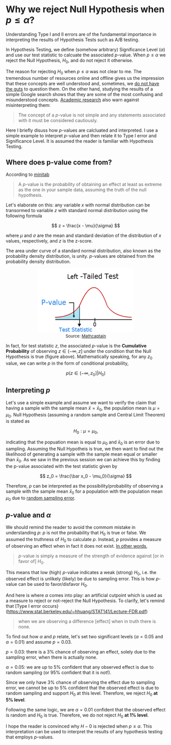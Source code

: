 <script type="text/x-mathjax-config"> MathJax.Hub.Config({ tex2jax: {inlineMath: [['$','$'], ['\\(','\\)']]} }); </script> <script src="https://cdnjs.cloudflare.com/ajax/libs/mathjax/2.7.0/MathJax.js?config=TeX-AMS-MML_HTMLorMML" type="text/javascript"></script>

# Why we reject Null Hypothesis when $p \leq \alpha$?

Understanding Type I and II errors are of the fundamental importance in interpreting the results of Hypothesis Tests such as A/B testing. 

In Hypothesis Testing, we define (somehow arbitrary) Significance Level ($\alpha$) and use our test statistic to calcuate the associated $p$-value. When $p \leq \alpha$ we reject the Null Hypothesis, $H_0$, and do not reject it otherwise. 

The reason for rejecting $H_0$ when $p \leq \alpha$ was not clear to me. The tremendous number of resources online and offline gives us the impression that these concepts are well understood and, sometimes, we [do not have the guts](https://math.stackexchange.com/questions/582945/in-statistics-why-do-you-reject-the-null-hypothesis-when-the-p-value-is-less-th) to question them. On the other hand, studying the results of a simple Google search shows that they are some of the most confusing and misunderstood concepts. [Academic research](https://www.ncbi.nlm.nih.gov/pmc/articles/PMC2895822/) also warn against misinterpreting them:

> The concept of a $p$-value is not simple and any statements associated with it must be considered cautiously.

Here I briefly disuss how $p$-values are calcluated and interpreted. I use a simple example to interpret $p$-value and then  relate it to Type I error and Significance Level. It is assumed the reader is familiar with Hypothesis Testing. 


## Where does p-value come from?

According to [minitab](http://blog.minitab.com/blog/adventures-in-statistics-2/how-to-correctly-interpret-p-values)
> A $p$-value is the probability of obtaining an effect at least as extreme as the one in your sample data, assuming the truth of the null hypothesis. 

Let's elaborate on this: any variable $x$ with normal distribution can be transormed to variable $z$ with standard normal distribution using the following formula

$$
z = \frac{x - \mu}{\sigma}
$$

where $\mu$ and $\sigma$ are the mean and standard deviation of the distribution of $x$ values, respectively, and $z$ is the z-score. 

The area under curve of a standard normal distribution, also known as the probability density distribution, is unity. $p$-values are obtained from the probability density distribution. 

<div style="text-align:center"><img src ="left-tailed-test.png" height="200" width="300"/><figcaption> <font size="2">Source: <a href="http://www.mathcaptain.com/statistics/p-value.html"> Mathcaptain</a></font></figcaption></div>

In fact, for test statistic $z$, the associated $p$-value is the **Cumulative Probability** of observing $z \in (-\infty, z]$ under the condition that the Null Hypothesis is true (figure above). Mathematically speaking, for any $z_0$ value, we can write $p$ in the form of conditional probability, 

$$
p\big(z\in(-\infty, z_0]|H_0\big)
$$


## Interpreting $p$

Let's use a simple example and assume we want to verify the claim that having a sample with the sample mean $\bar x = \bar x_0$, the population mean is $\mu = \mu_0$. Null Hypothesis (assuming a random sample and Central Limit Theorem) is stated as

$$
H_0: \mu = \mu_0,
$$

indicating that the popuation mean is equal to $\mu_0$ and $\bar x_0$ is an error due to sampling. Assuming the Null Hypotheis is true, we then want to find out the likelihood of generating a sample with the sample mean equal or smaller than $\bar x_0$.  As we saw in the previous session we can achieve this by finding the p-value associated with the test statistic given by

$$
z_0 = \frac{\bar x_0 - \mu_0}{\sigma}
$$

Therefore, $p$ can be interpreted as the possibility/probability of observing a sample with the sample mean $\bar x_0$ for a population with the population mean $\mu_0$ due to [random sampling error](http://blog.minitab.com/blog/adventures-in-statistics-2/how-to-correctly-interpret-p-values).


## $p$-value and $\alpha$

We should remind the reader to avoid the commom mistake in understanding $p$: $p$ is not the probability that $H_0$ is true or false. We assumed the truthness of $H_0$ to calculate $p$. Instead, $p$ provides a measure of observing an effect when in fact it does not exist. [In other words](https://www.ncbi.nlm.nih.gov/pmc/articles/PMC2895822/),
> $p$-value is simply a measure of the strength of evidence against [or in favor of] $H_0$.

This means that low (high) $p$-value indicates a weak (strong) $H_0$, i.e. the observed effect is unlikely (likely) be due to sampling error. This is how $p$-value can be used to favor/disfavor $H_0$. 

And here is where $\alpha$ comes into play: an artificial cutpoint which is used as a measure to reject or not-reject the Null Hypothesis. To clarify, let's remind that [Type I error occurs}(https://www.stat.berkeley.edu/~hhuang/STAT141/Lecture-FDR.pdf)
> when we are observing a difference [effect] when in truth there is none.

To find out how $\alpha$ and $p$ relate, let's set two significant levels ($\alpha = 0.05$ and $\alpha = 0.01$) and assume  $p=0.03$.

$p = 0.03$: there is a 3% chance of observing an effect, solely due to the sampling error, when there is actually none.

$\alpha = 0.05$: we are up to 5% confident that any observed effect is due to random sampling (or 95% confident that it is not!). 

Since we only have 3% chance of observing the effect due to sampling error, we cannot be up to 5% confident that the observed effect is due to random sampling and support $H_0$ at this level. Therefore, we reject $H_0$ **at 5% level**. 

Following the same logic, we are $\alpha = 0.01$ confident that the observed effect is random and $H_0$ is true. Therefore, we do not reject $H_0$ **at 1% level**.

I hope the reader is convinced why $H-0$ is rejected when $p \leq \alpha$. This interpretation can be used to interpret the results of any hypothesis testing that employs $p$-values.
